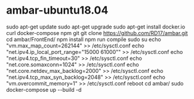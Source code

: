 # ambar-ubuntu18.04

sudo apt-get update
sudo apt-get upgrade
sudo apt-get install docker.io curl docker-compose npm git
git clone https://github.com/RD17/ambar.git
cd ambar/FrontEnd/
npm install
npm run compile
sudo su
echo "vm.max_map_count=262144" >> /etc/sysctl.conf
echo "net.ipv4.ip_local_port_range=\"15000 61000\"" >> /etc/sysctl.conf
echo "net.ipv4.tcp_fin_timeout=30" >> /etc/sysctl.conf
echo "net.core.somaxconn=1024" >> /etc/sysctl.conf
echo "net.core.netdev_max_backlog=2000" >> /etc/sysctl.conf
echo "net.ipv4.tcp_max_syn_backlog=2048" >> /etc/sysctl.conf
echo "vm.overcommit_memory=1" >> /etc/sysctl.conf
reboot
cd ambar/
sudo docker-compose up --build -d 

